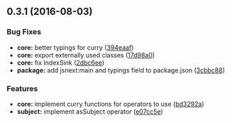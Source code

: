 <a name="0.3.1"></a>
## 0.3.1 (2016-08-03)


### Bug Fixes

* **core:** better typings for curry ([394eaaf](https://github.com/TylorS/tempest/commit/394eaaf))
* **core:** export externally used classes ([17d98a0](https://github.com/TylorS/tempest/commit/17d98a0))
* **core:** fix IndexSink ([2dbc6ee](https://github.com/TylorS/tempest/commit/2dbc6ee))
* **package:** add jsnext:main and typings field to package.json ([3cbbc88](https://github.com/TylorS/tempest/commit/3cbbc88))


### Features

* **core:** implement curry functions for operators to use ([bd3292a](https://github.com/TylorS/tempest/commit/bd3292a))
* **subject:** implement asSubject operator ([e07cc5e](https://github.com/TylorS/tempest/commit/e07cc5e))



